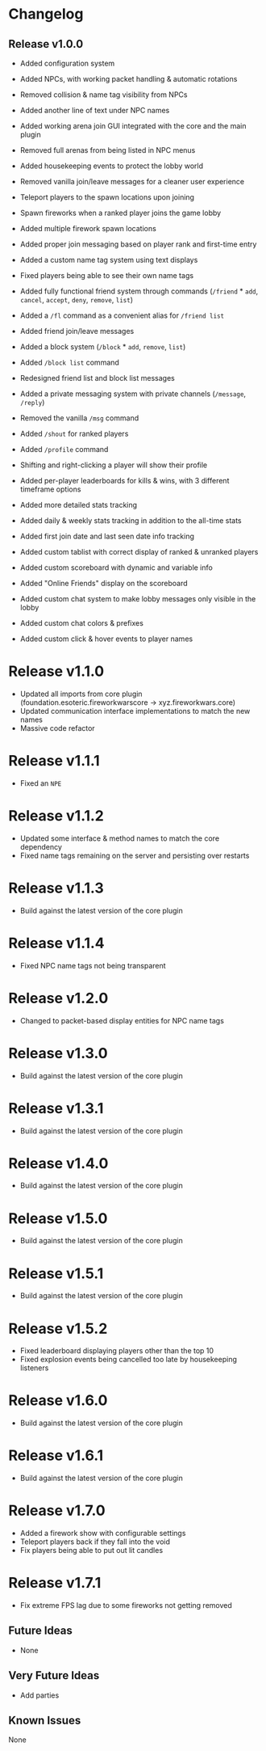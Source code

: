 # Changelog
## Release v1.0.0
- Added configuration system

- Added NPCs, with working packet handling & automatic rotations
- Removed collision & name tag visibility from NPCs
- Added another line of text under NPC names

- Added working arena join GUI integrated with the core and the main plugin
- Removed full arenas from being listed in NPC menus

- Added housekeeping events to protect the lobby world
- Removed vanilla join/leave messages for a cleaner user experience

- Teleport players to the spawn locations upon joining
- Spawn fireworks when a ranked player joins the game lobby
- Added multiple firework spawn locations
- Added proper join messaging based on player rank and first-time entry

- Added a custom name tag system using text displays
- Fixed players being able to see their own name tags

- Added fully functional friend system through commands (`/friend` * `add`, `cancel`, `accept`, `deny`, `remove`, `list`)
- Added a `/fl` command as a convenient alias for `/friend list`
- Added friend join/leave messages

- Added a block system (`/block` * `add`, `remove`, `list`)
- Added `/block list` command
- Redesigned friend list and block list messages

- Added a private messaging system with private channels (`/message`, `/reply`)
- Removed the vanilla `/msg` command

- Added `/shout` for ranked players

- Added `/profile` command
- Shifting and right-clicking a player will show their profile

- Added per-player leaderboards for kills & wins, with 3 different timeframe options
- Added more detailed stats tracking
- Added daily & weekly stats tracking in addition to the all-time stats
- Added first join date and last seen date info tracking

- Added custom tablist with correct display of ranked & unranked players
- Added custom scoreboard with dynamic and variable info
- Added "Online Friends" display on the scoreboard

- Added custom chat system to make lobby messages only visible in the lobby
- Added custom chat colors & prefixes
- Added custom click & hover events to player names
# Release v1.1.0
- Updated all imports from core plugin (foundation.esoteric.fireworkwarscore -> xyz.fireworkwars.core)
- Updated communication interface implementations to match the new names
- Massive code refactor
# Release v1.1.1
- Fixed an `NPE`
# Release v1.1.2
- Updated some interface & method names to match the core dependency
- Fixed name tags remaining on the server and persisting over restarts
# Release v1.1.3
- Build against the latest version of the core plugin
# Release v1.1.4
- Fixed NPC name tags not being transparent
# Release v1.2.0
- Changed to packet-based display entities for NPC name tags
# Release v1.3.0
- Build against the latest version of the core plugin
# Release v1.3.1
- Build against the latest version of the core plugin
# Release v1.4.0
- Build against the latest version of the core plugin
# Release v1.5.0
- Build against the latest version of the core plugin
# Release v1.5.1
- Build against the latest version of the core plugin
# Release v1.5.2
- Fixed leaderboard displaying players other than the top 10
- Fixed explosion events being cancelled too late by housekeeping listeners
# Release v1.6.0
- Build against the latest version of the core plugin
# Release v1.6.1
- Build against the latest version of the core plugin
# Release v1.7.0
- Added a firework show with configurable settings
- Teleport players back if they fall into the void
- Fix players being able to put out lit candles
# Release v1.7.1
- Fix extreme FPS lag due to some fireworks not getting removed

## Future Ideas
- None

## Very Future Ideas
- Add parties

## Known Issues
None

